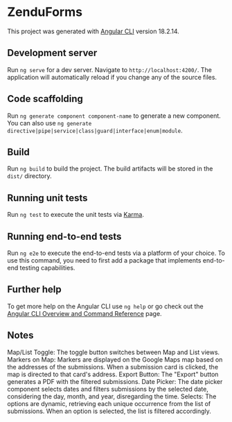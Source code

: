 # ZenduForms

This project was generated with [Angular CLI](https://github.com/angular/angular-cli) version 18.2.14.

## Development server

Run `ng serve` for a dev server. Navigate to `http://localhost:4200/`. The application will automatically reload if you change any of the source files.

## Code scaffolding

Run `ng generate component component-name` to generate a new component. You can also use `ng generate directive|pipe|service|class|guard|interface|enum|module`.

## Build

Run `ng build` to build the project. The build artifacts will be stored in the `dist/` directory.

## Running unit tests

Run `ng test` to execute the unit tests via [Karma](https://karma-runner.github.io).

## Running end-to-end tests

Run `ng e2e` to execute the end-to-end tests via a platform of your choice. To use this command, you need to first add a package that implements end-to-end testing capabilities.

## Further help

To get more help on the Angular CLI use `ng help` or go check out the [Angular CLI Overview and Command Reference](https://angular.dev/tools/cli) page.
## Notes
Map/List Toggle: The toggle button switches between Map and List views.
Markers on Map: Markers are displayed on the Google Maps map based on the addresses of the submissions. When a submission card is clicked, the map is directed to that card's address.
Export Button: The "Export" button generates a PDF with the filtered submissions.
Date Picker: The date picker component selects dates and filters submissions by the selected date, considering the day, month, and year, disregarding the time.
Selects: The options are dynamic, retrieving each unique occurrence from the list of submissions. When an option is selected, the list is filtered accordingly.
